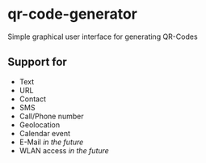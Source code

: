 # qr-code-generator

Simple graphical user interface for generating QR-Codes

## Support for

* Text
* URL
* Contact
* SMS
* Call/Phone number
* Geolocation
* Calendar event
* E-Mail *in the future*
* WLAN access *in the future*
